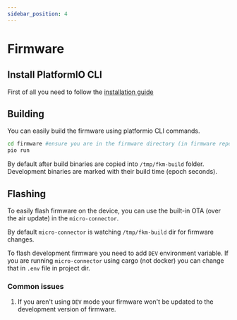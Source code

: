 ```yaml
---
sidebar_position: 4
---
```


# Firmware

## Install PlatformIO CLI

First of all you need to follow the [installation guide](https://docs.platformio.org/en/latest/core/installation/index.html)

## Building

You can easily build the firmware using platformio CLI commands.

```bash
cd firmware #ensure you are in the firmware directory (in firmware repo)
pio run
```

By default after build binaries are copied into `/tmp/fkm-build` folder. Development binaries are marked with their build time (epoch seconds).

## Flashing

To easily flash firmware on the device, you can use the built-in OTA (over the air update) in the `micro-connector`.

By default `micro-connector` is watching `/tmp/fkm-build` dir for firmware changes.

To flash development firmware you need to add `DEV` environment variable. If you are running `micro-connector` using cargo (not docker) you can change that in `.env` file in project dir.

### Common issues

1. If you aren't using `DEV` mode your firmware won't be updated to the development version of firmware.

